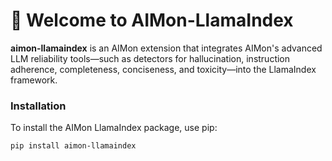 # 🎉 **Welcome to AIMon-LlamaIndex**

**aimon-llamaindex** is an AIMon extension that integrates AIMon's advanced LLM reliability tools—such as detectors for hallucination, instruction adherence, completeness, conciseness, and toxicity—into the LlamaIndex framework.

### Installation

To install the AIMon LlamaIndex package, use pip:

```bash
pip install aimon-llamaindex
```